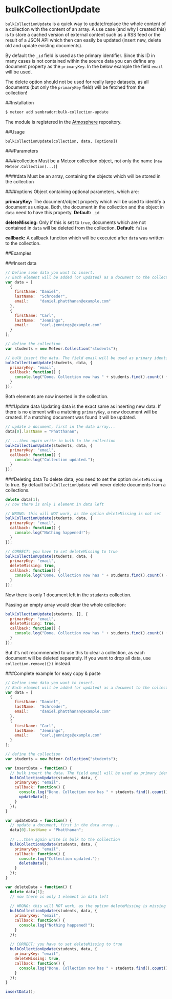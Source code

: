 
bulkCollectionUpdate
===============

`bulkCollectionUpdate` is a quick way to update/replace the whole content of a collection with the content of an array. A use case (and why I created this) is to store a cached version of external content such as a RSS feed or the result of a JSON API which then can easily be updated (insert new, delete old and update existing documents).

By default the `_id` field is used as the primary identifier. Since this ID in many cases is not contained within the source data you can define any document property as the `primaryKey`. In the below example the field `email` will be used.

The delete option should not be used for really large datasets, as all documents (but only the `primaryKey` field) will be fetched from the collection!


##Installation
``` sh
$ meteor add sembrador:bulk-collection-update
```
The module is registered in the [Atmosphere](https://atmospherejs.com/sembrador/bulk-collection-update) repository.


##Usage

`bulkCollectionUpdate(collection, data, [options])`

###Parameters

####collection
Must be a Meteor collection object, not only the name (`new Meteor.Collection(...)`)

####data
Must be an array, containing the objects which will be stored in the collection

####options
Object containing optional parameters, which are:

**primaryKey:** The document/object property which will be used to identify a document as unique. Both, the document in the collection and the object in `data` need to have this property. **Default:** `_id`

**deleteMissing:** Only if this is set to `true`, documents which are not contained in `data` will be deleted from the collection. **Default:** `false`

**callback:** A callback function which will be executed after `data` was written to the collection.

##Examples

###Insert data
``` js
// Define some data you want to insert.
// Each element will be added (or updated) as a document to the collection
var data = [
  {
    firstName: "Daniel",
    lastName:  "Schroeder",
    email:     "daniel.phatthanan@example.com"
  },
  {
    firstName: "Carl",
    lastName:  "Jennings",
    email:     "carl.jennings@example.com"
  }
];

// define the collection
var students = new Meteor.Collection("students");

// bulk insert the data. The field email will be used as primary identifier for the records
bulkCollectionUpdate(students, data, {
  primaryKey: "email",
  callback: function() {
    console.log("Done. Collection now has " + students.find().count() + " documents.");
  }
});
```
Both elements are now inserted in the collection.

###Update data
Updating data is the exact same as inserting new data. If there is no element with a matching `primaryKey`, a new document will be created. If a matching document was found it will be updated.

``` js
// update a document, first in the data array...
data[0].lastName = "Phatthanan";

// ...then again write in bulk to the collection
bulkCollectionUpdate(students, data, {
  primaryKey: "email",
  callback: function() {
    console.log("Collection updated.");
  }
});
```

###Deleting data
To delete data, you need to set the option `deleteMissing` to true. By default `bulkCollectionUpdate` will never delete documents from a collections.


``` js
delete data[1];
// now there is only 1 element in data left

// WRONG: this will NOT work, as the option deleteMissing is not set
bulkCollectionUpdate(students, data, {
  primaryKey: "email",
  callback: function() {
    console.log("Nothing happened!");
  }
});

// CORRECT: you have to set deleteMissing to true
bulkCollectionUpdate(students, data, {
  primaryKey: "email",
  deleteMissing: true,
  callback: function() {
    console.log("Done. Collection now has " + students.find().count() + " document.");
  }
});
```
Now there is only 1 document left in the `students` collection.

Passing an empty array would clear the whole collection:

``` js
bulkCollectionUpdate(students, [], {
  primaryKey: "email",
  deleteMissing: true,
  callback: function() {
    console.log("Done. Collection now has " + students.find().count() + " documents.");
  }
});
```
But it's not recommended to use this to clear a collection, as each document will be deleted separately. If you want to drop all data, use `collection.remove({})` instead.


###Complete example for easy copy & paste

``` js
// Define some data you want to insert.
// Each element will be added (or updated) as a document to the collection
var data = [
  {
    firstName: "Daniel",
    lastName:  "Schroeder",
    email:     "daniel.phatthanan@example.com"
  },
  {
    firstName: "Carl",
    lastName:  "Jennings",
    email:     "carl.jennings@example.com"
  }
];

// define the collection
var students = new Meteor.Collection("students");

var insertData = function() {
  // bulk insert the data. The field email will be used as primary identifier for the records
  bulkCollectionUpdate(students, data, {
    primaryKey: "email",
    callback: function() {
      console.log("Done. Collection now has " + students.find().count() + " documents.");
      updateData();
    }
  });
}

var updateData = function() {
  // update a document, first in the data array...
  data[0].lastName = "Phatthanan";
  
  // ...then again write in bulk to the collection
  bulkCollectionUpdate(students, data, {
    primaryKey: "email",
    callback: function() {
      console.log("Collection updated.");
      deleteData();
    }
  });
}

var deleteData = function() {
  delete data[1];
  // now there is only 1 element in data left
  
  // WRONG: this will NOT work, as the option deleteMissing is missing
  bulkCollectionUpdate(students, data, {
    primaryKey: "email",
    callback: function() {
      console.log("Nothing happened!");
    }
  });
  
  // CORRECT: you have to set deleteMissing to true
  bulkCollectionUpdate(students, data, {
    primaryKey: "email",
    deleteMissing: true,
    callback: function() {
      console.log("Done. Collection now has " + students.find().count() + " document.");
    }
  });
}

insertData();
```
